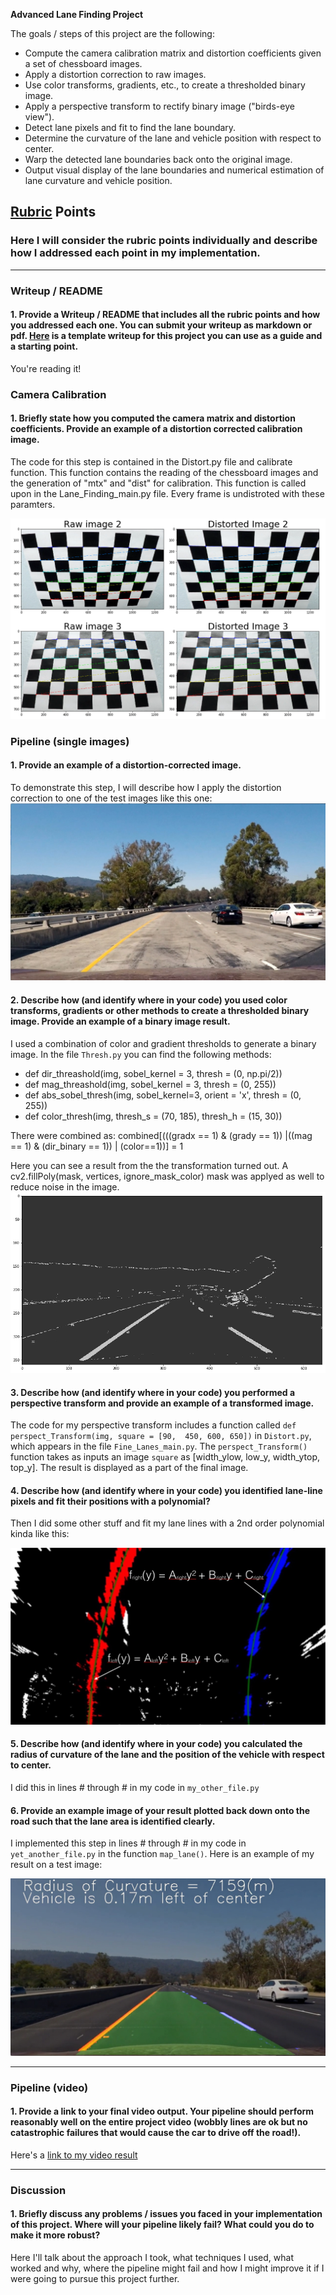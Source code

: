 
**Advanced Lane Finding Project**

The goals / steps of this project are the following:

* Compute the camera calibration matrix and distortion coefficients given a set of chessboard images.
* Apply a distortion correction to raw images.
* Use color transforms, gradients, etc., to create a thresholded binary image.
* Apply a perspective transform to rectify binary image ("birds-eye view").
* Detect lane pixels and fit to find the lane boundary.
* Determine the curvature of the lane and vehicle position with respect to center.
* Warp the detected lane boundaries back onto the original image.
* Output visual display of the lane boundaries and numerical estimation of lane curvature and vehicle position.

[//]: # (Image References)

[image1]: ./output_images/Distort.PNG "Undistorted"
[image2]: ./test_images/test1.jpg "Road Transformed"
[image3]: ./output_images/thresh_img.png "Binary Example"
[image5]: ./examples/color_fit_lines.jpg "Fit Visual"
[image6]: ./examples/example_output.jpg "Output"
[video1]: ./project_video.mp4 "Video"

## [Rubric](https://review.udacity.com/#!/rubrics/571/view) Points

### Here I will consider the rubric points individually and describe how I addressed each point in my implementation.  

---

### Writeup / README

#### 1. Provide a Writeup / README that includes all the rubric points and how you addressed each one.  You can submit your writeup as markdown or pdf.  [Here](https://github.com/udacity/CarND-Advanced-Lane-Lines/blob/master/writeup_template.md) is a template writeup for this project you can use as a guide and a starting point.  

You're reading it!

### Camera Calibration

#### 1. Briefly state how you computed the camera matrix and distortion coefficients. Provide an example of a distortion corrected calibration image.

The code for this step is contained in the Distort.py file and calibrate function. This function contains the reading of the chessboard images and the generation of "mtx" and "dist" for calibration. This function is called upon in the Lane_Finding_main.py file. Every frame is undistroted with these paramters.  


![alt text][image1]

### Pipeline (single images)

#### 1. Provide an example of a distortion-corrected image.

To demonstrate this step, I will describe how I apply the distortion correction to one of the test images like this one:
![alt text][image2]

#### 2. Describe how (and identify where in your code) you used color transforms, gradients or other methods to create a thresholded binary image.  Provide an example of a binary image result.

I used a combination of color and gradient thresholds to generate a binary image. In the file `Thresh.py` you can find the following methods: 
* def dir_threashold(img, sobel_kernel = 3, thresh = (0, np.pi/2))
* def mag_threashold(img, sobel_kernel = 3, thresh = (0, 255))
* def abs_sobel_thresh(img, sobel_kernel=3, orient = 'x', thresh = (0, 255))
* def color_thresh(img, thresh_s = (70, 185), thresh_h = (15, 30))

There were combined as: combined[(((gradx == 1) & (grady == 1)) |((mag == 1) & (dir_binary == 1)) | (color==1))] = 1

Here you can see a result from the the transformation turned out. 
A cv2.fillPoly(mask, vertices, ignore_mask_color) mask was applyed as well to reduce noise in the image. 
![alt text][image3]



#### 3. Describe how (and identify where in your code) you performed a perspective transform and provide an example of a transformed image.

The code for my perspective transform includes a function called `def perspect_Transform(img, square = [90,  450, 600, 650])` in `Distort.py`, which appears in the file `Fine_Lanes_main.py`. The `perspect_Transform()` function takes as inputs an image `square` as [width_ylow, low_y, width_ytop, top_y]. 
The result is displayed as a part of the final image. 


#### 4. Describe how (and identify where in your code) you identified lane-line pixels and fit their positions with a polynomial?

Then I did some other stuff and fit my lane lines with a 2nd order polynomial kinda like this:

![alt text][image5]

#### 5. Describe how (and identify where in your code) you calculated the radius of curvature of the lane and the position of the vehicle with respect to center.

I did this in lines # through # in my code in `my_other_file.py`

#### 6. Provide an example image of your result plotted back down onto the road such that the lane area is identified clearly.

I implemented this step in lines # through # in my code in `yet_another_file.py` in the function `map_lane()`.  Here is an example of my result on a test image:

![alt text][image6]

---

### Pipeline (video)

#### 1. Provide a link to your final video output.  Your pipeline should perform reasonably well on the entire project video (wobbly lines are ok but no catastrophic failures that would cause the car to drive off the road!).

Here's a [link to my video result](./project_video.mp4)

---

### Discussion

#### 1. Briefly discuss any problems / issues you faced in your implementation of this project.  Where will your pipeline likely fail?  What could you do to make it more robust?

Here I'll talk about the approach I took, what techniques I used, what worked and why, where the pipeline might fail and how I might improve it if I were going to pursue this project further.  
